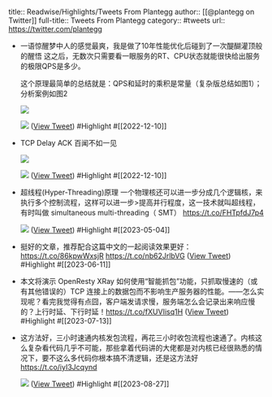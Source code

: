 title:: Readwise/Highlights/Tweets From Plantegg
author:: [[@plantegg on Twitter]]
full-title:: Tweets From Plantegg
category:: #tweets
url:: https://twitter.com/plantegg
- 一语惊醒梦中人的感觉最爽，我是做了10年性能优化后碰到了一次醍醐灌顶般的醒悟
  这之后，无数次只需要看一眼服务的RT、CPU状态就能很快给出服务的极限QPS是多少。
  
  这个原理最简单的总结就是：QPS和延时的乘积是常量（复杂版总结如图1）；分析案例如图2 
  
  ![](https://pbs.twimg.com/media/FjdrfahVEAIyAIp.jpg) 
  
  ![](https://pbs.twimg.com/media/FjdroVeUYAAyUgJ.jpg) ([View Tweet](https://twitter.com/plantegg/status/1601051759727845378)) #Highlight #[[2022-12-10]]
- TCP Delay ACK 百闻不如一见 
  
  ![](https://pbs.twimg.com/media/Fjdp8axUUAA8Et9.jpg) 
  
  ![](https://pbs.twimg.com/media/FjdqG-IXEAI0Yrx.jpg) ([View Tweet](https://twitter.com/plantegg/status/1600864876901339136)) #Highlight #[[2022-12-10]]
- 超线程(Hyper-Threading)原理
  一个物理核还可以进一步分成几个逻辑核，来执行多个控制流程，这样可以进一步>提高并行程度，这一技术就叫超线程，有时叫做 simultaneous multi-threading（
  SMT） https://t.co/FHTpfdJ7p4
  
  ![](https://pbs.twimg.com/media/Fo1GEQCacAAWRGs.jpg) ([View Tweet](https://twitter.com/plantegg/status/1626843960810569731)) #Highlight #[[2023-05-04]]
- 挺好的文章，推荐配合这篇中文的一起阅读效果更好：https://t.co/86kpwWxsjR https://t.co/nb62JrlbVG ([View Tweet](https://twitter.com/plantegg/status/1667821557614354434)) #Highlight #[[2023-06-11]]
- 本文将演示 OpenResty XRay 如何使用“智能抓包”功能，只抓取慢速的（或有其他错误的）TCP 连接上的数据包而不影响生产服务器的性能。——怎么实现呢？看完我觉得有点囧，客户端发请求慢，服务端怎么会记录出来响应慢的？上行时延、下行时延！https://t.co/fXUVIisq1H ([View Tweet](https://twitter.com/plantegg/status/1679071098577510400)) #Highlight #[[2023-07-13]]
- 这方法好，三小时速通内核发包流程，再花三小时收包流程也速通了。内核这么复杂看代码几乎不可能，那些拿着代码讲的大佬都是对内核已经很熟悉的情况下，要不这么多代码你根本搞不清逻辑，还是这方法好 https://t.co/iyI3Jcqynd
  
  ![](https://pbs.twimg.com/media/F4dw-_UagAAAx7Z.jpg) ([View Tweet](https://twitter.com/plantegg/status/1695448230396592242)) #Highlight #[[2023-08-27]]
